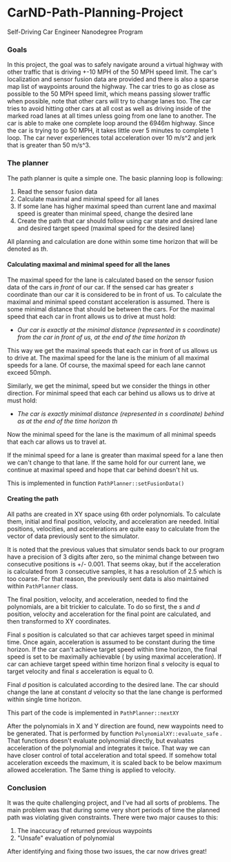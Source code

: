 # CarND-Path-Planning-Project
Self-Driving Car Engineer Nanodegree Program

### Goals
In this project, the goal was to safely navigate around a virtual highway with other traffic that is driving +-10 MPH of the 50 MPH speed limit. 
The car's localization and sensor fusion data are provided and there is also a sparse map list of waypoints around the highway. 
The car tries to go as close as possible to the 50 MPH speed limit, which means passing slower traffic when possible, note that other cars will try to change lanes too. 
The car tries to avoid hitting other cars at all cost as well as driving inside of the marked road lanes at all times unless going from one lane to another. 
The car is able to make one complete loop around the 6946m highway. Since the car is trying to go 50 MPH, it takes little over 5 minutes to complete 1 loop. 
The car never experiences total acceleration over 10 m/s^2 and jerk that is greater than 50 m/s^3.

### The planner
The path planner is quite a simple one. The basic planning loop is following:
1. Read the sensor fusion data 
2. Calculate maximal and minimal speed for all lanes
3. If some lane has higher maximal speed than current lane and maximal speed is greater than minimal speed, change the desired lane
4. Create the path that car should follow using car state and desired lane and desired target speed (maximal speed for the desired lane)  

All planning and calculation are done within some time horizon that will be denoted as *th*. 

#### Calculating maximal and minimal speed for all the lanes
The maximal speed for the lane is calculated based on the sensor fusion data of the cars *in front* of our car. If the sensed 
car has greater *s* coordinate than our car it is considered to be in front of us. To calculate the maximal and minimal speed
constant acceleration is assumed. There is some minimal distance that should be between the cars.
For the maximal speed that each car in front allows us to drive at must hold:
 *  *Our car is exactly at the minimal distance (represented in s coordinate) from the car in front of us, at the end of the time horizon *th**
  
This way we get the maximal speeds that each car in front of us allows us to drive at. The maximal speed for the lane is the minium of all maximal speeds for a lane. Of course, the maximal speed for each lane cannot exceed 50mph.

Similarly, we get the minimal, speed but we consider the things in other direction. For minimal speed that each car behind us allows
 us to drive at must hold: 
 * *The car is exactly minimal distance (represented in s coordinate) behind as at the end of the time horizon th*
 
 Now the minimal speed for the lane is the maximum of all minimal speeds that each car allows us to travel at. 
 
 If the minimal speed for a lane is greater than maximal speed for a lane then we can't change to that lane. If the same
 hold for our current lane, we continue at maximal speed and hope that car behind doesn't hit us.
  
  This is implemented in function ```PathPlanner::setFusionData()```
  
#### Creating the path 
All paths are created in XY space using 6th order polynomials. To calculate them, initial and final position, velocity, 
and acceleration are needed. Initial positions, velocities, and accelerations are quite easy to calculate from the vector
of data previously sent to the simulator. 

It is noted that the previous values that simulator sends back to our program have a precision of 3 digits after zero, so the minimal change between two consecutive positions is +/- 0.001. That seems
okay, but if the acceleration is calculated from 3 consecutive samples, it has a resolution of 2.5 which is too coarse. For that reason, the previously sent data is also maintained within ```PathPlanner``` class. 
  
The final position, velocity, and acceleration, needed to find the polynomials, are a bit trickier to calculate. To do so
  first, the *s* and *d* position, velocity and acceleration for the final point are calculated, and then transformed to 
  XY coordinates.
    
Final *s* position is calculated so that car achieves target speed in minimal time. Once again, acceleration is assumed to 
  be constant during the time horizon. If the car can't achieve target speed within time horizon, the final  speed is set to be maximally achievable ( by using maximal acceleration). If car can achieve target speed within time horizon
  final *s* velocity is equal to target velocity and final *s* acceleration is equal to 0.
  
Final *d* position is calculated according to the desired lane. The car should change the lane at constant *d* velocity   so that the lane change is performed within single time horizon. 
  
This part of the code is implemented in ```PathPlanner::nextXY```
 
After the polynomials in X and Y direction are found, new waypoints need to be generated. That is performed by function
```PolynomialXY::evaluate_safe``` . That functions doesn't evaluate polynomial directly, but evaluates acceleration of the
polynomial and integrates it twice. That way we can have closer control of total acceleration and total speed. If somehow
total acceleration exceeds the maximum, it is scaled back to be below maximum allowed acceleration. The Same thing is applied to velocity.

### Conclusion
It was the quite challenging project, and I've had all sorts of problems. The main problem was that during some very short periods
of time the planned path was violating given constraints. There were two major causes to this:
1. The inaccuracy of returned previous waypoints
2. "Unsafe" evaluation of polynomial

After identifying and fixing those two issues, the car now drives great!
